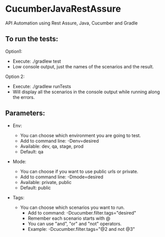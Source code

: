 # CucumberJavaRestAssure
API Automation using Rest Assure, Java, Cucumber and Gradle

To run the tests:
-
Option1:
- Execute:  ./gradlew test
- Low console output, just the names of the scenarios and the result.

Option 2:
 - Execute: ./gradlew runTests
 - Will display all the scenarios in the console output while running along the errors.

Parameters:
- 
- Env:
  - You can choose which environment you are going to test.
  - Add to command line: -Denv=desired
  - Available: dev, qa, stage, prod
  - Default: qa

- Mode:
  - You can choose if you want to use public urls or private.
  - Add to command line: -Dmode=desired
  - Available: private, public
  - Default: public

- Tags:
  - You can choose which scenarios you want to run.
    - Add to command: -Dcucumber.filter.tags="desired"
    - Remember each scenario starts with @
    - You can use "and", "or" and "not" operators.
    - Example: -Dcucumber.filter.tags="@2 and not @3"